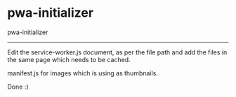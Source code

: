 # pwa-initializer
pwa-initializer

---------------------------

Edit the service-worker.js document, as per the file path and add the files in the same page which needs to be cached.

manifest.js for images which is using as thumbnails.

Done :)



